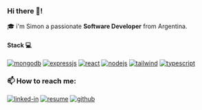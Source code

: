 ### Hi there 👋!

🎓 i'm Simon a passionate **Software Developer**  from Argentina.


#### Stack 💻

[![mongodb](https://img.shields.io/badge/MongoDB-4EA94B?style=for-the-badge&logo=mongodb&logoColor=white)](#)
[![expressjs](https://img.shields.io/badge/Express%20js-000000?style=for-the-badge&logo=express&logoColor=white)](#)
[![react](https://img.shields.io/badge/React-20232A?style=for-the-badge&logo=react&logoColor=61DAFB)](#)
[![nodejs](https://img.shields.io/badge/Node%20js-339933?style=for-the-badge&logo=nodedotjs&logoColor=white)](#)
[![tailwind](https://img.shields.io/badge/Tailwind_CSS-38B2AC?style=for-the-badge&logo=tailwind-css&logoColor=white)](#)
[![typescript](https://img.shields.io/badge/TypeScript-007ACC?style=for-the-badge&logo=typescript&logoColor=white)](#)





### 📫 How to reach me: 
[![linked-in](https://img.shields.io/badge/Linked_In-0077B5?style=for-the-badge&logo=LinkedIn&logoColor=white)](https://www.linkedin.com/in/sim%C3%B3n-vizioli/)
[![resume](https://img.shields.io/badge/Resume-4285F4?style=for-the-badge&logo=read-the-docs&logoColor=white)](https://simonvizioli.github.io/resume/)
[![github](https://img.shields.io/badge/GitHub-000000?style=for-the-badge&logo=GitHub&logoColor=white)](https://github.com/SimonVizioli)
